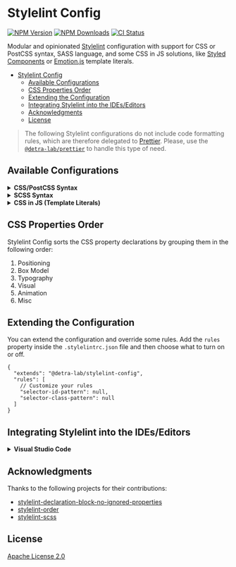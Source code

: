 # Stylelint Config

[![NPM Version][npm_version_badge]][npm_badge_url]
[![NPM Downloads][npm_downloads_badge]][npm_badge_url]
[![CI Status][ci_badge]][npm_badge_url]

Modular and opinionated [Stylelint](https://stylelint.io) configuration with support for CSS or PostCSS syntax, SASS language, and some CSS in JS solutions, like [Styled Components](https://github.com/styled-components/styled-components) or [Emotion.js](https://github.com/emotion-js/emotion) template literals.

- [Stylelint Config](#stylelint-config)
  - [Available Configurations](#available-configurations)
  - [CSS Properties Order](#css-properties-order)
  - [Extending the Configuration](#extending-the-configuration)
  - [Integrating Stylelint into the IDEs/Editors](#integrating-stylelint-into-the-ideseditors)
  - [Acknowledgments](#acknowledgments)
  - [License](#license)

> The following Stylelint configurations do not include code formatting rules, which are therefore delegated to [Prettier](https://prettier.io/). Please, use the [`@detra-lab/prettier`](https://github.com/detra-lab/prettier-config) to handle this type of need.

## Available Configurations

<details>

<summary><strong>CSS/PostCSS Syntax</strong></summary>

1. Install the config:

   ```sh
   pnpm add -D @detra-lab/stylelint-config stylelint
   ```

2. Create a `.stylelintrc.json` file in the root of your project, and extend the following configuration from it:

   ```json
   {
     "extends": "@detra-lab/stylelint-config"
   }
   ```

3. Use the ESLint CLI to check supported files. Drop this line into your package.json under the scripts property:

   ```diff
   {
     "scripts": [
   +   "check:css": "stylelint ./styles/*.css"
     ]
   }
   ```

4. Lint your code with Stylelint:

   ```sh
   pnpm run check:css
   ```

   </details>

<details>

<summary><strong>SCSS Syntax</strong></summary>

1. Install the config:

   ```sh
   pnpm add -D @detra-lab/stylelint-config stylelint stylelint-scss postcss-scss
   ```

2. Create a `.stylelintrc.json` file in the root of your project, and extend the following configuration from it:

   ```json
   {
     "extends": [
       "@detra-lab/stylelint-config",
       "@detra-lab/stylelint-config/sass"
     ]
   }
   ```

3. Use the ESLint CLI to check supported files. Drop this line into your package.json under the scripts property:

   ```diff
   {
     "scripts": [
   +   "check:css": "stylelint ./styles/*.scss"
     ]
   }
   ```

4. Lint your code with Stylelint:

   ```sh
   pnpm run check:css
   ```

   </details>

<details>

<summary><strong>CSS in JS (Template Literals)</strong></summary>

1. Install the config:

   ```sh
   pnpm add -D @detra-lab/stylelint-config stylelint postcss-styled-syntax
   ```

2. Create a `.stylelintrc.json` file in the root of your project, and extend the following configuration from it:

   ```json
   {
     "extends": [
       "@detra-lab/stylelint-config",
       "@detra-lab/stylelint-config/styled"
     ]
   }
   ```

3. Use the Stylelint CLI to check supported files. Drop this line into your package.json under the scripts property:

   ```diff
   {
     "scripts": [
   +   "check:css": "stylelint ./styles/*.{js,jsx,ts,tsx}"
     ]
   }
   ```

4. Lint your code with Stylelint:

   ```sh
   pnpm run check:css
   ```

   </details>

## CSS Properties Order

Stylelint Config sorts the CSS property declarations by grouping them in the following order:

1. Positioning
2. Box Model
3. Typography
4. Visual
5. Animation
6. Misc

## Extending the Configuration

You can extend the configuration and override some rules. Add the `rules` property inside the `.stylelintrc.json` file and then choose what to turn on or off.

```jsonc
{
  "extends": "@detra-lab/stylelint-config",
  "rules": [
    // Customize your rules
    "selector-id-pattern": null,
    "selector-class-pattern": null
  ]
}
```

## Integrating Stylelint into the IDEs/Editors

<details>

<summary><strong>Visual Studio Code</strong></summary>

1. Install the [Stylelint Plugin](https://marketplace.visualstudio.com/items?itemName=stylelint.vscode-stylelint)

2. Add the following code to your `.vscode/settings.json`:

   ```jsonc
   "css.validate": false,
   "scss.validate": false,
   "editor.codeActionsOnSave": {
     "source.fixAll.stylelint": true
   },
   "stylelint.validate": ["css"] // Add the type of file you want to validate (e.g. ["css", "scss", "typescript", "typescriptreact"])
   ```

3. (Optional) Highlight the CSS-in-JS syntax with the [Styled Components Plugin](https://marketplace.visualstudio.com/items?itemName=styled-components.vscode-styled-components)
</details>

## Acknowledgments

Thanks to the following projects for their contributions:

- [stylelint-declaration-block-no-ignored-properties](https://github.com/kristerkari/stylelint-declaration-block-no-ignored-properties)
- [stylelint-order](https://github.com/hudochenkov/stylelint-order)
- [stylelint-scss](https://github.com/kristerkari/stylelint-scss)

## License

[Apache License 2.0](./LICENSE)

<!-- Badges -->

[ci_badge]: https://img.shields.io/github/actions/workflow/status/detra-lab/stylelint-config/test.yaml?style=flat-square&colorA=6930C3&colorB=5390D9
[npm_version_badge]: https://img.shields.io/npm/v/@detra-lab/stylelint-config?style=flat-square&colorA=6930C3&colorB=5390D9
[npm_downloads_badge]: https://img.shields.io/npm/dm/@detra-lab/stylelint-config?style=flat-square&colorA=6930C3&colorB=5390D9

<!-- Links -->

[ci_badge_url]: https://github.com/detra-lab/stylelint-config/actions/workflows/test.yaml
[npm_badge_url]: https://npmjs.com/package/@detra-lab/stylelint-config
